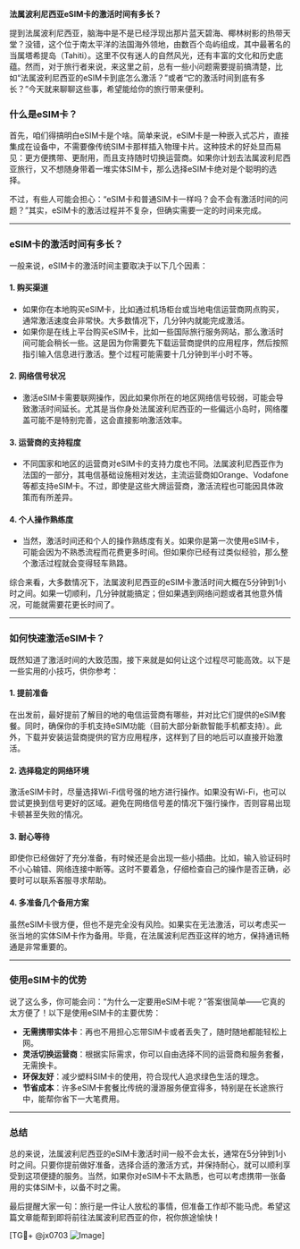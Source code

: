 **法属波利尼西亚eSIM卡的激活时间有多长？**

提到法属波利尼西亚，脑海中是不是已经浮现出那片蓝天碧海、椰林树影的热带天堂？没错，这个位于南太平洋的法国海外领地，由数百个岛屿组成，其中最著名的当属塔希提岛（Tahiti）。这里不仅有迷人的自然风光，还有丰富的文化和历史底蕴。然而，对于旅行者来说，来这里之前，总有一些小问题需要提前搞清楚，比如“法属波利尼西亚的eSIM卡到底怎么激活？”或者“它的激活时间到底有多长？”今天就来聊聊这些事，希望能给你的旅行带来便利。

### 什么是eSIM卡？

首先，咱们得搞明白eSIM卡是个啥。简单来说，eSIM卡是一种嵌入式芯片，直接集成在设备中，不需要像传统SIM卡那样插入物理卡片。这种技术的好处显而易见：更方便携带、更耐用，而且支持随时切换运营商。如果你计划去法属波利尼西亚旅行，又不想随身带着一堆实体SIM卡，那么选择eSIM卡绝对是个聪明的选择。

不过，有些人可能会担心：“eSIM卡和普通SIM卡一样吗？会不会有激活时间的问题？”其实，eSIM卡的激活过程并不复杂，但确实需要一定的时间来完成。

---

### eSIM卡的激活时间有多长？

一般来说，eSIM卡的激活时间主要取决于以下几个因素：

#### 1. **购买渠道**
   - 如果你在本地购买eSIM卡，比如通过机场柜台或当地电信运营商网点购买，通常激活速度会非常快。大多数情况下，几分钟内就能完成激活。
   - 如果你是在线上平台购买eSIM卡，比如一些国际旅行服务网站，那么激活时间可能会稍长一些。这是因为你需要先下载运营商提供的应用程序，然后按照指引输入信息进行激活。整个过程可能需要十几分钟到半小时不等。

#### 2. **网络信号状况**
   - 激活eSIM卡需要联网操作，因此如果你所在的地区网络信号较弱，可能会导致激活时间延长。尤其是当你身处法属波利尼西亚的一些偏远小岛时，网络覆盖可能不是特别完善，这会直接影响激活效率。

#### 3. **运营商的支持程度**
   - 不同国家和地区的运营商对eSIM卡的支持力度也不同。法属波利尼西亚作为法国的一部分，其电信基础设施相对发达，主流运营商如Orange、Vodafone等都支持eSIM卡。不过，即使是这些大牌运营商，激活流程也可能因具体政策而有所差异。

#### 4. **个人操作熟练度**
   - 当然，激活时间还和个人的操作熟练度有关。如果你是第一次使用eSIM卡，可能会因为不熟悉流程而花费更多时间。但如果你已经有过类似经验，那么整个激活过程就会变得轻车熟路。

综合来看，大多数情况下，法属波利尼西亚的eSIM卡激活时间大概在5分钟到1小时之间。如果一切顺利，几分钟就能搞定；但如果遇到网络问题或者其他意外情况，可能就需要花更长时间了。

---

### 如何快速激活eSIM卡？

既然知道了激活时间的大致范围，接下来就是如何让这个过程尽可能高效。以下是一些实用的小技巧，供你参考：

#### 1. **提前准备**
   在出发前，最好提前了解目的地的电信运营商有哪些，并对比它们提供的eSIM套餐。同时，确保你的手机支持eSIM功能（目前大部分新款智能手机都支持）。此外，下载并安装运营商提供的官方应用程序，这样到了目的地后可以直接开始激活。

#### 2. **选择稳定的网络环境**
   激活eSIM卡时，尽量选择Wi-Fi信号强的地方进行操作。如果没有Wi-Fi，也可以尝试更换到信号更好的区域。避免在网络信号差的情况下强行操作，否则容易出现卡顿甚至失败的情况。

#### 3. **耐心等待**
   即使你已经做好了充分准备，有时候还是会出现一些小插曲。比如，输入验证码时不小心输错、网络连接中断等。这时不要着急，仔细检查自己的操作是否正确，必要时可以联系客服寻求帮助。

#### 4. **多准备几个备用方案**
   虽然eSIM卡很方便，但也不是完全没有风险。如果实在无法激活，可以考虑买一张当地的实体SIM卡作为备用。毕竟，在法属波利尼西亚这样的地方，保持通讯畅通是非常重要的。

---

### 使用eSIM卡的优势

说了这么多，你可能会问：“为什么一定要用eSIM卡呢？”答案很简单——它真的太方便了！以下是使用eSIM卡的主要优势：

- **无需携带实体卡**：再也不用担心忘带SIM卡或者丢失了，随时随地都能轻松上网。
- **灵活切换运营商**：根据实际需求，你可以自由选择不同的运营商和服务套餐，无需换卡。
- **环保友好**：减少塑料SIM卡的使用，符合现代人追求绿色生活的理念。
- **节省成本**：许多eSIM卡套餐比传统的漫游服务便宜得多，特别是在长途旅行中，能帮你省下一大笔费用。

---

### 总结

总的来说，法属波利尼西亚的eSIM卡激活时间一般不会太长，通常在5分钟到1小时之间。只要你提前做好准备，选择合适的激活方式，并保持耐心，就可以顺利享受到这项便捷的服务。当然，如果你对eSIM卡不太熟悉，也可以考虑携带一张备用的实体SIM卡，以备不时之需。

最后提醒大家一句：旅行是一件让人放松的事情，但准备工作却不能马虎。希望这篇文章能帮到即将前往法属波利尼西亚的你，祝你旅途愉快！

[TG💪+ @jx0703 ![Image](https://github.com/user-attachments/assets/dbca1d08-cadb-493c-b0ec-ad6f7a83f270)]